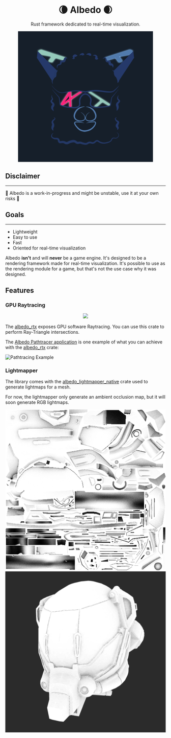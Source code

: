 <h1 align="center">🌘 Albedo 🌒</h1>

<p align="center">
Rust framework dedicated to real-time visualization.
</p>

<p align="center">
  <img src="logo.png" style="width: 424px; margin: auto;"></img>
</p>

## Disclaimer
---

🚧 Albedo is a work-in-progress and might be unstable, use it at your own risks 🚧

## Goals
---

* Lightweight
* Easy to use
* Fast
* Oriented for real-time visualization

Albedo **isn't** and will **never** be a game engine. It's designed to be a
rendering framework made for real-time visualization. It's possible to
use as the rendering module for a game, but that's not the use case why it
was designed.

## Features

### GPU Raytracing

<p align="center">
  <img src="https://github.com/DavidPeicho/albedo/blob/main/screenshots/damaged-helmet.gif" style="margin: auto;"></img>
</p>

The [albedo_rtx](./crates/albedo_rtx) exposes GPU software Raytracing. You can use this crate to perform Ray-Triangle intersections.

The [Albedo Pathtracer application](https://github.com/DavidPeicho/albedo) is one example of what you can achieve with the [albedo_rtx](./crates/albedo_rtx) crate:

![Pathtracing Example](https://github.com/DavidPeicho/albedo/raw/master/screenshots/initial_result.gif)

### Lightmapper

The library comes with the [albedo_lightmapper_native](./crates/albedo_lightmapper_native) crate used to generate lightmaps for a mesh.

For now, the lightmapper only generate an ambient occlusion map, but it will soon generate RGB lightmaps.

![Ambient Occlusion Map](./screenshots/ao.png)
![Ambient Occlusion Map](./screenshots/ao_helmet.png)
